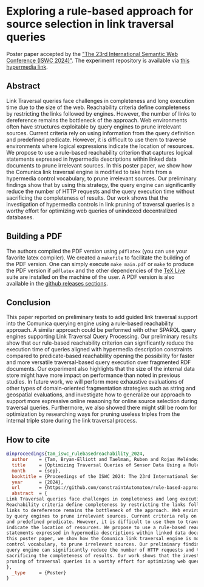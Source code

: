 # Exploring a rule-based approach for source selection in link traversal queries

Poster paper accepted by the ["The 23rd International Semantic Web Conference (ISWC 2024)"](https://iswc2024.semanticweb.org/). 
The experiment repository is available via [this hypermedia link](https://github.com/TREEcg/TREE-Guided-Link-Traversal-Query-Processing-Evaluation/tree/main).

## Abstract

Link Traversal queries face challenges in completeness and long execution time due to the size of the web.
Reachability criteria define completeness by restricting the links followed by engines. However, the number of
links to dereference remains the bottleneck of the approach. Web environments often have structures exploitable
by query engines to prune irrelevant sources. Current criteria rely on using information from the query definition
and predefined predicate. However, it is difficult to use them to traverse environments where logical expressions
indicate the location of resources. We propose to use a rule-based reachability criterion that captures logical
statements expressed in hypermedia descriptions within linked data documents to prune irrelevant sources. In
this poster paper, we show how the Comunica link traversal engine is modified to take hints from a hypermedia
control vocabulary, to prune irrelevant sources. Our preliminary findings show that by using this strategy, the
query engine can significantly reduce the number of HTTP requests and the query execution time without
sacrificing the completeness of results. Our work shows that the investigation of hypermedia controls in link
pruning of traversal queries is a worthy effort for optimizing web queries of unindexed decentralized databases.


## Building a PDF
The authors compiled the PDF version using `pdflatex` (you can use your favorite latex compiler).
We created a `makefile` to facilitate the building of the PDF version.
One can simply execute `make main.pdf` or `make` to produce the PDF version if `pdflatex` and the other dependencies of the [TeX Live](https://tug.org/texlive/) suite are installed on the machine of the user.
A PDF version is also available in the [github releases sections](https://github.com/constraintAutomaton/rule-based-approach-for-source-selection-in-LTQP/releases/).

## Conclusion

This paper reported on preliminary tests to add guided link traversal support into the Comunica
querying engine using a rule-based reachability approach. A similar approach could be performed
with other SPARQL query engines supporting Link Traversal Query Processing. Our preliminary
results show that our rule-based reachability criterion can significantly reduce the execution time of
queries aligned with hypermedia description constraints compared to predicate-based reachability
opening the possibility for faster and more versatile traversal-based query execution over fragmented
RDF documents. Our experiment also highlights that the size of the internal data store might have
more impact on performance than noted in previous studies. In future work, we will perform more
exhaustive evaluations of other types of domain-oriented fragmentation strategies such as string and
geospatial evaluations, and investigate how to generalize our approach to support more expressive
online reasoning for online source selection during traversal queries. Furthermore, we also showed
there might still be room for optimization by researching ways for pruning useless triples from the
internal triple store during the link traversal process.

## How to cite

```bib
@inproceedings{tam_iswc_rulebasedreachability_2024,
  author    = {Tam, Bryan-Elliott and Taelman, Ruben and Rojas Meléndez, Julián and Colpaert, Pieter},
  title     = {Optimizing Traversal Queries of Sensor Data Using a Rule-Based Reachability Approach},
  month     = {sep},
  booktitle = {Proceedings of the ISWC 2024: The 23rd International Semantic Web Conference},
  year      = {2024},
  url       = {https://github.com/constraintAutomaton/rule-based-approach-for-source-selection-in-LTQP/releases},
  abstract  = {
Link Traversal queries face challenges in completeness and long execution time due to the size of the web.
Reachability criteria define completeness by restricting the links followed by engines. However, the number of
links to dereference remains the bottleneck of the approach. Web environments often have structures exploitable
by query engines to prune irrelevant sources. Current criteria rely on using information from the query definition
and predefined predicate. However, it is difficult to use them to traverse environments where logical expressions
indicate the location of resources. We propose to use a rule-based reachability criterion that captures logical
statements expressed in hypermedia descriptions within linked data documents to prune irrelevant sources. In
this poster paper, we show how the Comunica link traversal engine is modified to take hints from a hypermedia
control vocabulary, to prune irrelevant sources. Our preliminary findings show that by using this strategy, the
query engine can significantly reduce the number of HTTP requests and the query execution time without
sacrificing the completeness of results. Our work shows that the investigation of hypermedia controls in link
pruning of traversal queries is a worthy effort for optimizing web queries of unindexed decentralized databases.
},
  _type     = {Poster}
}
```